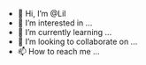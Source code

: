 - 👋 Hi, I’m @Lil
- 👀 I’m interested in ...
- 🌱 I’m currently learning ...
- 💞️ I’m looking to collaborate on ...
- 📫 How to reach me ...

<!---
livrpul/livrpul is a ✨ special ✨ repository because its `README.md` (this file) appears on your GitHub profile.
You can click the Preview link to take a look at your changes.
--->
